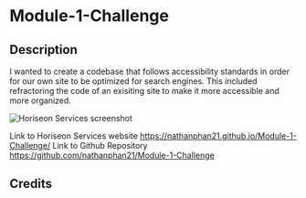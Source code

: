 # Module-1-Challenge

## Description
I wanted to create a codebase that follows accessibility standards in order for our own site to be optimized for search engines. This included refractoring the code of an exisiting site to make it more accessible and more organized. 

![Horiseon Services screenshot](/assets/images/image.png)

Link to Horiseon Services website https://nathanphan21.github.io/Module-1-Challenge/
Link to Github Repository https://github.com/nathanphan21/Module-1-Challenge
## Credits